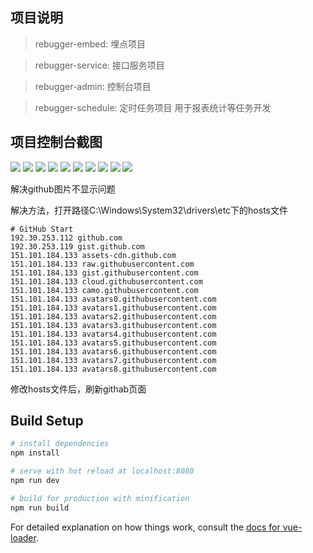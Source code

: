 ## 项目说明

> rebugger-embed: 埋点项目

> rebugger-service: 接口服务项目

> rebugger-admin:  控制台项目

> rebugger-schedule: 定时任务项目 用于报表统计等任务开发

## 项目控制台截图

<img src="https://gitee.com/_pure/codes/dn4u2bw65zxemfklcao9i45/raw?blob_name=rebugger1.png" >

<img src="https://gitee.com/_pure/codes/dn4u2bw65zxemfklcao9i45/raw?blob_name=rebugger2.png" >

<img src="https://gitee.com/_pure/codes/dn4u2bw65zxemfklcao9i45/raw?blob_name=rebugger3.png" >

<img src="https://gitee.com/_pure/codes/dn4u2bw65zxemfklcao9i45/raw?blob_name=rebugger4.png" >

<img src="https://gitee.com/_pure/codes/ve2q9k657h0yfnlbcruij93/raw?blob_name=rebugger5.png" >

<img src="https://gitee.com/_pure/codes/ve2q9k657h0yfnlbcruij93/raw?blob_name=rebugger6.png" >

<img src="https://gitee.com/_pure/codes/ve2q9k657h0yfnlbcruij93/raw?blob_name=rebugger7.png" >

<img src="https://gitee.com/_pure/codes/ve2q9k657h0yfnlbcruij93/raw?blob_name=rebugger8.png" >

<img src="https://gitee.com/_pure/codes/ve2q9k657h0yfnlbcruij93/raw?blob_name=rebugger9.png" >

<img src="https://gitee.com/_pure/codes/ve2q9k657h0yfnlbcruij93/raw?blob_name=rebugger10.png" >

解决github图片不显示问题

解决方法，打开路径C:\Windows\System32\drivers\etc下的hosts文件
```
# GitHub Start 
192.30.253.112 github.com
192.30.253.119 gist.github.com
151.101.184.133 assets-cdn.github.com
151.101.184.133 raw.githubusercontent.com
151.101.184.133 gist.githubusercontent.com
151.101.184.133 cloud.githubusercontent.com
151.101.184.133 camo.githubusercontent.com
151.101.184.133 avatars0.githubusercontent.com
151.101.184.133 avatars1.githubusercontent.com
151.101.184.133 avatars2.githubusercontent.com
151.101.184.133 avatars3.githubusercontent.com
151.101.184.133 avatars4.githubusercontent.com
151.101.184.133 avatars5.githubusercontent.com
151.101.184.133 avatars6.githubusercontent.com
151.101.184.133 avatars7.githubusercontent.com
151.101.184.133 avatars8.githubusercontent.com
```
修改hosts文件后，刷新githab页面

## Build Setup

```bash
# install dependencies
npm install

# serve with hot reload at localhost:8080
npm run dev

# build for production with minification
npm run build
```

For detailed explanation on how things work, consult the [docs for vue-loader](http://vuejs.github.io/vue-loader).

